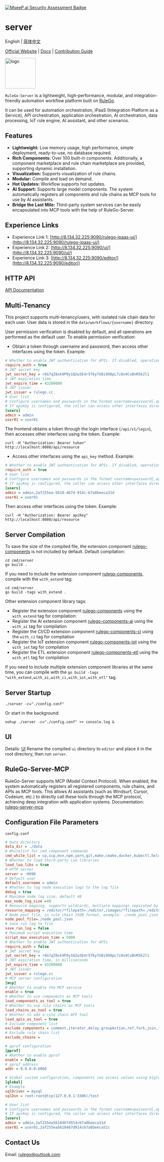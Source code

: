 [![MseeP.ai Security Assessment Badge](https://mseep.net/pr/rulego-rulego-server-badge.png)](https://mseep.ai/app/rulego-rulego-server)

# server

English | [简体中文](README_ZH.md)

[Official Website](https://rulego.cc) | [Docs](https://rulego.cc/en/pages/rulego-server/) | [Contribution Guide](CONTRIBUTION.md)

<img src="docs/imgs/logo.png" alt="logo" width="100"/> 

`RuleGo-Server` is a lightweight, high-performance, modular, and integration-friendly automation workflow platform built on [RuleGo](https://github.com/rulego/rulego).

It can be used for automation orchestration, iPaaS (Integration Platform as a Service), API orchestration, application orchestration, AI orchestration, data processing, IoT rule engine, AI assistant, and other scenarios.


## Features
- **Lightweight:** Low memory usage, high performance, simple deployment, ready-to-use, no database required.
- **Rich Components:** Over 100 built-in components. Additionally, a component marketplace and rule chain marketplace are provided, supporting dynamic installation.
- **Visualization:** Supports visualization of rule chains.
- **Modular:** Compile and load on demand.
- **Hot Updates:** Workflow supports hot updates.
- **AI Support:** Supports large model components. The system automatically registers all components and rule chains as MCP tools for use by AI assistants.
- **Bridge the Last Mile:** Third-party system services can be easily encapsulated into MCP tools with the help of RuleGo-Server.

## Experience Links
- Experience Link 1: [http://8.134.32.225:9090/rulego-ipaas-ui/](http://8.134.32.225:9090/rulego-ipaas-ui/)
- Experience Link 2: [http://8.134.32.225:9090/ui/](http://8.134.32.225:9090/ui/)
- Experience Link 3: [http://8.134.32.225:9090/editor/](http://8.134.32.225:9090/editor/)

## HTTP API

[API Documentation](https://apifox.com/apidoc/shared-d17a63fe-2201-4e37-89fb-f2e8c1cbaf40/234016936e0)

## Multi-Tenancy
This project supports multi-tenancy/users, with isolated rule chain data for each user. User data is stored in the `data/workflows/{username}` directory.

User permission verification is disabled by default, and all operations are performed as the default user. To enable permission verification:

- Obtain a token through username and password, then access other interfaces using the token. Example:
```ini
# Whether to enable JWT authentication for APIs. If disabled, operations will be performed as the default user (admin)
require_auth = true
# JWT secret key
jwt_secret_key = r6G7qZ8xk9P0y1Q2w3E4r5T6y7U8i9O0pL7z8x9CvBnM3k2l1
# JWT expiration time
jwt_expire_time = 43200000
# JWT issuer
jwt_issuer = rulego.cc
# User list
# Configure usernames and passwords in the format username=password[,apiKey]. The apiKey is optional.
# If apiKey is configured, the caller can access other interfaces directly using the apiKey without logging in.
[users]
admin = admin
user01 = user01
```
The frontend obtains a token through the login interface (`/api/v1/login`), then accesses other interfaces using the token. Example:
```shell
curl -H "Authorization: Bearer token" http://localhost:8080/api/resource
```
- Access other interfaces using the `api_key` method. Example:
```ini
# Whether to enable JWT authentication for APIs. If disabled, operations will be performed as the default user (admin)
require_auth = true
# User list
# Configure usernames and passwords in the format username=password[,apiKey]. The apiKey is optional.
# If apiKey is configured, the caller can access other interfaces directly using the apiKey without logging in.
[users]
admin = admin,2af255ea-5618-467d-914c-67a8beeca31d
user01 = user01
```

Then access other interfaces using the token. Example:
```shell
curl -H "Authorization: Bearer apiKey" http://localhost:8080/api/resource
```

## Server Compilation

To save the size of the compiled file, the extension component [rulego-components](https://github.com/rulego/rulego-components) is not included by default. Default compilation:

```shell
cd cmd/server
go build .
```

If you need to include the extension component [rulego-components](https://github.com/rulego/rulego-components), compile with the `with_extend` tag:

```shell
cd cmd/server
go build -tags with_extend .
```
Other extension component library tags:
- Register the extension component [rulego-components](https://github.com/rulego/rulego-components) using the `with_extend` tag for compilation:
- Register the AI extension component [rulego-components-ai](https://github.com/rulego/rulego-components-ai) using the `with_ai` tag for compilation
- Register the CI/CD extension component [rulego-components-ci](https://github.com/rulego/rulego-components-ci) using the `with_ci` tag for compilation
- Register the IoT extension component [rulego-components-iot](https://github.com/rulego/rulego-components-iot) using the `with_iot` tag for compilation
- Register the ETL extension component [rulego-components-etl](https://github.com/rulego/rulego-components-etl) using the `with_etl` tag for compilation

If you need to include multiple extension component libraries at the same time, you can compile with the `go build -tags "with_extend,with_ai,with_ci,with_iot,with_etl"` tag.

## Server Startup

```shell
./server -c="./config.conf"
```

Or start in the background:

```shell
nohup ./server -c="./config.conf" >> console.log &
```

## UI
Details: [UI](ui/README.md)
Rename the compiled `ui` directory to `editor` and place it in the root directory, then run `server`.

## RuleGo-Server-MCP
RuleGo-Server supports MCP (Model Context Protocol).
When enabled, the system automatically registers all registered components, rule chains, and APIs as MCP tools.
This allows AI assistants (such as Windsurf, Cursor, Codeium, etc.) to directly call these tools through the MCP protocol, achieving deep integration with application systems.
Documentation: [rulego-server-mcp](https://rulego.cc/en/pages/rulego-server-mcp/)

## Configuration File Parameters
`config.conf`
```ini
# Data directory
data_dir = ./data
# Whitelist for cmd component commands
cmd_white_list = cp,scp,mvn,npm,yarn,git,make,cmake,docker,kubectl,helm,ansible,puppet,pytest,python,python3,pip,go,java,dotnet,gcc,g++,ctest
# Whether to load third-party Lua libraries
load_lua_libs = true
# HTTP server
server = :9090
# Default user
default_username = admin
# Whether to log node execution logs to the log file
debug = true
# Maximum node log size, default 40
max_node_log_size =40
# Resource mapping, supports wildcards, multiple mappings separated by commas, format: /url/*filepath=/path/to/file
resource_mapping = /editor/*filepath=./editor,/images/*filepath=./editor/images
# Node pool file, in rule chain JSON format, example: ./node_pool.json
node_pool_file=./node_pool.json
# Save run log to file
save_run_log = false
# Maximum script execution time
script_max_execution_time = 5000
# Whether to enable JWT authentication for APIs
require_auth = false
# JWT secret key
jwt_secret_key = r6G7qZ8xk9P0y1Q2w3E4r5T6y7U8i9O0pL7z8x9CvBnM3k2l1
# JWT expiration time, in milliseconds
jwt_expire_time = 43200000
# JWT issuer
jwt_issuer = rulego.cc
# MCP server configuration
[mcp]
# Whether to enable the MCP service
enable = true
# Whether to use components as MCP tools
load_components_as_tool = true
# Whether to use rule chains as MCP tools
load_chains_as_tool = true
# Whether to add a rule chain API tool
load_apis_as_tool = true
# Exclude component list
exclude_components = comment,iterator,delay,groupAction,ref,fork,join,*Filter
# Exclude rule chain list
exclude_chains =

# pprof configuration
[pprof]
# Whether to enable pprof
enable = false
# pprof address
addr = 0.0.0.0:6060

# Global custom configuration, components can access values using ${global.xxx}
[global]
# Example
sqlDriver = mysql
sqlDsn = root:root@tcp(127.0.0.1:3306)/test

# User list
# Configure usernames and passwords in the format username=password[,apiKey]. The apiKey is optional.
# If apiKey is configured, the caller can access other interfaces directly using the apiKey without logging in.
[users]
admin = admin,2af255ea5618467d914c67a8beeca31d
user01 = user01,2af255ea5618467d914c67a8beeca51c
```

## Contact Us
Email: rulego@outlook.com